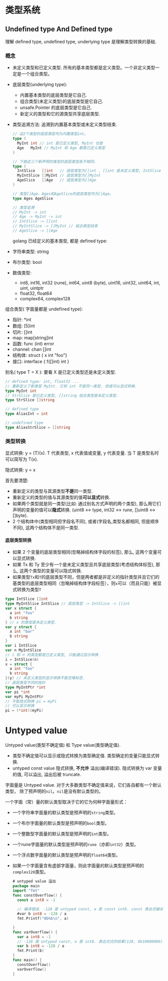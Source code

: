 # 类型系统



## Undefined type And Defined type

理解 defined type, undefined type, underlying type 是理解类型转换的基础.

### 概念

* 未定义类型和已定义类型. 所有的基本类型都是定义类型。一个非定义类型一定是一个组合类型。

* 底层类型(underlying type): 

  * 内置基本类型的底层类型是它自己.
  * 组合类型(未定义类型)的底层类型是它自己.
  * unsafe.Pointer 的底层类型是它自己.
  * 新定义的类型和它的源类型共享底层类型.

* 类型追溯方法: 追溯到内置基本类型或未定义类型结束.

  ```go
  // 这2个类型的底层类型均为内置类型int。
  type (
  	MyInt int // int 是已定义类型, MyInt 也是
  	Age   MyInt // MyInt 和 Age 都是已定义类型
  )
  
  // 下面这三个新声明的类型的底层类型各不相同。
  type (
  	IntSlice   []int   // 底层类型为[]int , []int 是未定义类型, IntSlice 是已定义类型
  	MyIntSlice []MyInt // 底层类型为[]MyInt
  	AgeSlice   []Age   // 底层类型为[]Age
  )
  
  // 类型[]Age、Ages和AgeSlice的底层类型均为[]Age。
  type Ages AgeSlice
  
  // 类型追溯
  // MyInt -> int
  // Age -> MyInt -> int
  // IntSlice -> []int
  // MyIntSlice -> []MyInt // 组合类型结束
  // AgeSlice -> []Age 
  ```

  golang 已经定义的基本类型, 都是 defined type:

* 字符串类型: string
* 布尔类型: bool
* 数值类型:
  * int8, int16, int32 (rune), int64, uint8 (byte), uint16, uint32, uint64, int, uint, uintptr
  * float32, float64
  * complex64, complex128

组合类型( 字面量都是 undefined type):

* 指针: *int
* 数组: [5]int
* 切片: []int
* map: map[string]int
* 函数: func (int) error 
* channel: chan []int
* 结构体: struct { x int "foo"}
* 接口: interface { f([]int) int }

别名( type T = X ): 要看 X 是已定义类型还是未定义类型.

```go
// defined type: int, float32 ...
// 重新定义了新类型 MyInt. 它和 int 不是同一类型. 但值可以显式转换.
type MyInt int
// StrSlice 是已定义类型, []string 组合类型是未定义类型.
type StrSlice []string

// defined type
type AliasInt = int

// undefined type
type AliasStrSlice = []string

```

### 类型转换

显式转换: y = (T)(x). T 代表类型, x 代表值或变量, y 代表变量. 当 T 是类型名时可以简写为 T(x). 

隐式转换:  y = x

首先要清楚:

* 重新定义的类型与其源类型**不是**同一类型.
* 重新定义的类型的值与其源类型的值**可以显式**转换.
* 如果两个类型就是同一类型(比如: 通过别名方式声明的两个类型), 那么用它们声明的变量的值可以**隐式**转换. (uint8 <-> type, int32 <-> rune, []uint8 <-> []byte).
* 2 个结构体中(类型相同但字段名不同), 或者(字段名,类型名都相同, 但是顺序不同), 这两个结构体不是同一类型.

#### 底层类型转换

* 如果 2 个变量的底层类型相同(忽略掉结构体字段的标签), 那么, 这两个变量可以显式转换.
* 如果 Tx 和 Ty 至少有一个是未定义类型且共享底层类型(考虑结构体标签), 那么, 这两个类型的变量可以隐式转换.
* 如果类型`Tx`和`T`的底层类型不同，但是两者都是非定义的指针类型并且它们的基类型的底层类型相同（忽略掉结构体字段标签），则`x`可以（而且只能）被显式转换为类型`T`

```go
type IntSlice []int
type MyIntSlice IntSlice // 底层类型 -> IntSlice -> []int
var x struct {
  a int "foo"
  b string
} // x 的类型是未定义类型.
var y struct {
  a int "bar"
  b string
}
var i IntSlice
var n MyIntSlice
// i 和 n 的类型都是已定义类型, 只能通过显示转换
i = IntSlice(n)
x = struct {
  a int "foo"
  b string
}(y) // 未定义类型的显示转换不能忽略标签.
// 底层类型不同的指针
type MyIntPtr *int
var pi *int
var myPi MyIntPtr
// 不能隐式转换 pi = myPi
// 可以显示转换
pi = (*int)(myPi)


```



# Untyped value

Untyped value(类型不确定值) 和 Type value(类型确定值).

* 类型不确定值可以显示或隐式转换为类型确定值. 类型确定的变量只能显式转换.
* untyped const value 隐式转换, **不允许** 溢出(编译错误). 隐式转换为 var 变量的值, 可以溢出, 溢出后被 truncate.

字面量是 Untyped value. 对于大多数类型不确定值来说，它们各自都有一个默认类型， 除了预声明的`nil`。`nil`是没有默认类型的。

一个字面（常）量的默认类型取决于它的它为何种字面量形式：

- 一个字符串字面量的默认类型是预声明的`string`类型。

- 一个布尔字面量的默认类型是预声明的`bool`类型。

- 一个整数型字面量的默认类型是预声明的`int`类型。

- 一个rune字面量的默认类型是预声明的`rune`（亦即`int32`）类型。

- 一个浮点数字面量的默认类型是预声明的`float64`类型。

- 如果一个字面量含有虚部字面量，则此字面量的默认类型是预声明的`complex128`类型。

  ```go
  # untyped value 溢出
  package main
  import "fmt"
  func constOverflow() {
    const a int8 = -1 
    
    // 编译错误. -128 是 untyped const, a 是 const int8. const 表达式编译器求值. 计算结果(128)还是 const, 不允许溢出, 编译错误.
    #var b int8 = -128 / a 
   	fmt.Printf("0b%b\n", a)
  
  }
  func varOverflow() {
    var a int8 = -1 
    // -128 是 untyped const, a 是 int8. 表达式式的结果(128, 0b10000000)是 var int8, 允许溢出, 最高位作为符号位, 刚好是 -128 的补码.
    var b int8 = -128 / a
    fmt.Print(b)
  }
  func main() {
    constOverflow()
    varOverflow()
  }
  ```

  